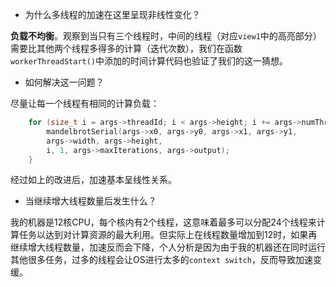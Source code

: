- 为什么多线程的加速在这里呈现非线性变化？

**负载不均衡**。观察到当只有三个线程时，中间的线程（对应`view1`中的高亮部分）需要比其他两个线程多得多的计算（迭代次数），我们在函数`workerThreadStart()`中添加的时间计算代码也验证了我们的这一猜想。

- 如何解决这一问题？

尽量让每一个线程有相同的计算负载：

```cpp
    for (size_t i = args->threadId; i < args->height; i += args->numThreads) {
        mandelbrotSerial(args->x0, args->y0, args->x1, args->y1, 
        args->width, args->height, 
        i, 1, args->maxIterations, args->output);
    }
```

经过如上的改进后，加速基本呈线性关系。

- 当继续增大线程数量后发生什么？

我的机器是12核CPU，每个核内有2个线程，这意味着最多可以分配24个线程来计算任务以达到对计算资源的最大利用。但实际上在线程数量增加到12时，如果再继续增大线程数量，加速反而会下降，个人分析是因为由于我的机器还在同时运行其他很多任务，过多的线程会让OS进行太多的`context switch`，反而导致加速变缓。